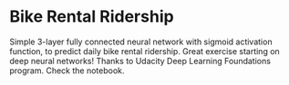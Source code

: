 # Bike Rental Ridership

Simple 3-layer fully connected neural network with sigmoid activation function, to predict daily bike rental ridership.
Great exercise starting on deep neural networks!
Thanks to Udacity Deep Learning Foundations program.
Check the notebook.
